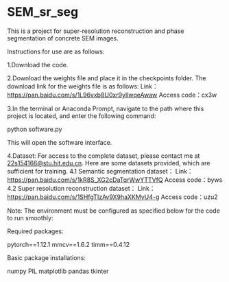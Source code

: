 # SEM_sr_seg
This is a project for super-resolution reconstruction and phase segmentation of concrete SEM images.

Instructions for use are as follows:

1.Download the code.

2.Download the weights file and place it in the checkpoints folder. The download link for the weights file is as follows:
  Link：https://pan.baidu.com/s/1L96vxb8U0xr9ylIwqeAwaw 
  Access code：cx3w

3.In the terminal or Anaconda Prompt, navigate to the path where this project is located, and enter the following command:

  python software.py

  This will open the software interface.

4.Dataset:
For access to the complete dataset, please contact me at 22s154166@stu.hit.edu.cn.
Here are some datasets provided, which are sufficient for training.
4.1 Semantic segmentation dataset：
  Link：https://pan.baidu.com/s/1kR8S_XG2cDaTqrWwYTTVfQ 
  Access code：byws
4.2 Super resolution reconstruction dataset：
  Link：https://pan.baidu.com/s/1SHfgTIzAv9X9haXKMyU4-g 
  Access code：uzu2

Note: The environment must be configured as specified below for the code to run smoothly:

Required packages:

pytorch==1.12.1
mmcv==1.6.2
timm==0.4.12

Basic package installations:

numpy
PIL
matplotlib
pandas
tkinter

